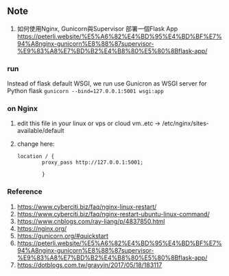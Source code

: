 ## Note
1. 如何使用Nginx, Gunicorn與Supervisor 部署一個Flask App
https://peterli.website/%E5%A6%82%E4%BD%95%E4%BD%BF%E7%94%A8nginx-gunicorn%E8%88%87supervisor-%E9%83%A8%E7%BD%B2%E4%B8%80%E5%80%8Bflask-app/


### run
Instead of flask default WSGI, we run use Gunicron as WSGI server for Python flask
`gunicorn --bind=127.0.0.1:5001 wsgi:app`


### on Nginx
1. edit this file in your linux or vps or cloud vm..etc -> /etc/nginx/sites-available/default
2. change here:
   
    ```
    location / {
            proxy_pass http://127.0.0.1:5001;
            
            }
    ```


### Reference
1. https://www.cyberciti.biz/faq/nginx-linux-restart/
2. https://www.cyberciti.biz/faq/nginx-restart-ubuntu-linux-command/
3. https://www.cnblogs.com/ray-liang/p/4837850.html
4. https://nginx.org/
5. https://gunicorn.org/#quickstart
6. https://peterli.website/%E5%A6%82%E4%BD%95%E4%BD%BF%E7%94%A8nginx-gunicorn%E8%88%87supervisor-%E9%83%A8%E7%BD%B2%E4%B8%80%E5%80%8Bflask-app/
7. https://dotblogs.com.tw/grayyin/2017/05/18/183117